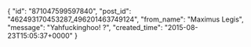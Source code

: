  {
   "id": "871047599597840",
   "post_id": "462493170453287_496201463749124",
   "from_name": "Maximus Legis",
   "message": "Yahfuckinghoo! ?",
   "created_time": "2015-08-23T15:05:37+0000"
 }
